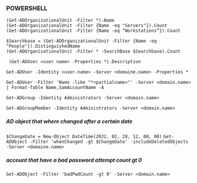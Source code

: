 ### POWERSHELL
`(Get-ADOrganizationalUnit -Filter *).Name`\
`(Get-ADOrganizationalUnit -Filter {Name -eq "Servers"}).Count`\
`(Get-ADOrganizationalUnit -Filter {Name -eq “Workstations”}).Count`

`$Searchbase = (Get-ADOrganizationalUnit -Filter {Name -eq "People"}).DistinguishedName`\
`(Get-ADOrganizationalUnit -Filter * -SearchBase $Searchbase).Count`

` (Get-ADUser <user name> -Properties *).Description`

`Get-ADUser -Identity <user.name> -Server <domaine.name> -Properties *`

`Get-ADUser -Filter 'Name -like "*<partialname>"' -Server <domain.name> | Format-Table Name,SamAccountName -A`

`Get-ADGroup -Identity Administrators -Server <domain.name>`

`Get-ADGroupMember -Identity Administrators -Server <domain.name>`

##### AD object that where changed after a certain date
`$ChangeDate = New-Object DateTime(2022, 02, 28, 12, 00, 00)`
`Get-ADObject -Filter 'whenChanged -gt $ChangeDate' -includeDeletedObjects -Server <domaine.name>`

#####  account that have a bad password attempt count gt 0
`Get-ADObject -Filter 'badPwdCount -gt 0' -Server <domain.name>`
